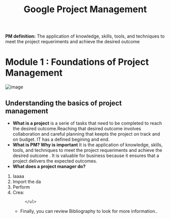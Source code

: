 # <p align="center"> Google Project Management <br/>  <em></em> </p>
<br/>

**PM definition:** The application of knowledge, skills, tools, and techniques to meet the project requeriments and achieve the desired outcome 

# Module 1 : Foundations of Project Management

![image](https://github.com/JillieChang/Google-Project-Management/assets/57914884/113ca696-b71d-4d99-96a5-7b15cf210b48)

## Understanding the basics of project management
- **What is a project** is a serie of tasks that need to be completed to reach the desired outcome.Reaching that desired outcome involves collaboration and careful planning that keepts the project on track and on budget. IT has a defined begining and end.
- **What is PM? Why is important** It is the application of knowledge, skills, tools, and techniques to meet the project requeriments and achieve the desired outcome . It is valuable for business because it ensures that a project delivers the expected outcomes.
- **What does a project manager do?**


<ol>
  <li>Iaaaa</li>
  <li>Import the da </li>
  <li>Perform </li>
  <li>Crea:
    <p>  </p>  
      <ul> 
    
      </ul>
  </li>
  <p>  </p>     
  <li>Finally, you can review Bibliography to look for more information.. </li>   
</ol>
